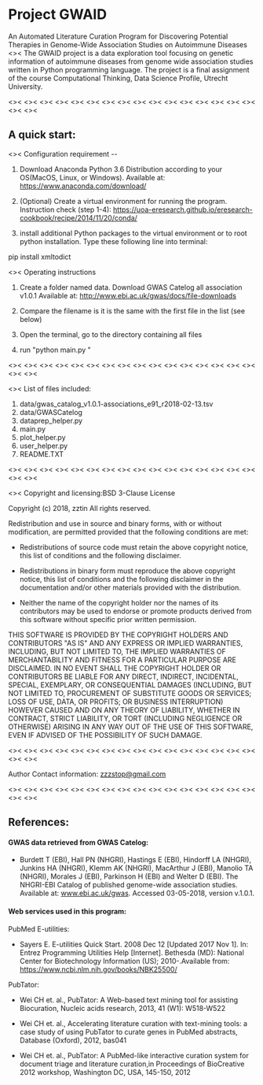# Project GWAID 

An Automated Literature Curation Program for Discovering Potential Therapies
in Genome-Wide Association Studies on Autoimmune Diseases
<><
The GWAID project is a data exploration tool focusing on genetic information of autoimmune diseases from
genome wide association studies written in Python programming language.
The project is a final assignment of the course Computational Thinking, Data Science Profile, Utrecht University.

<>< <>< <>< <>< <>< <>< <>< <>< <>< <>< <>< <>< <>< <>< <>< <>< <>< <><
## A quick start:

<>< Configuration requirement --
1. Download Anaconda Python 3.6 Distribution according to your OS(MacOS, Linux, or Windows). Available at:
https://www.anaconda.com/download/
2. (Optional) Create a virtual environment for running the program. Instruction check (step 1-4):
https://uoa-eresearch.github.io/eresearch-cookbook/recipe/2014/11/20/conda/

3. install additional Python packages to the virtual environment or to root python installation.
Type these following line into terminal:

pip install xmltodict

<>< Operating instructions

1. Create a folder named data. Download GWAS Catelog all association v1.0.1 Available at:
http://www.ebi.ac.uk/gwas/docs/file-downloads

2. Compare the filename is it is the same with the first file in the list (see below)

2. Open the terminal, go to the directory containing all files

3. run "python main.py "

<>< <>< <>< <>< <>< <>< <>< <>< <>< <>< <>< <>< <>< <>< <>< <>< <>< <><

<>< List of files included:

1. data/gwas_catalog_v1.0.1-associations_e91_r2018-02-13.tsv
2. data/GWASCatelog
3. dataprep_helper.py
4. main.py
5. plot_helper.py
6. user_helper.py
7. README.TXT

<>< <>< <>< <>< <>< <>< <>< <>< <>< <>< <>< <>< <>< <>< <>< <>< <>< <><

<>< Copyright and licensing:BSD 3-Clause License

Copyright (c) 2018, zztin
All rights reserved.

Redistribution and use in source and binary forms, with or without
modification, are permitted provided that the following conditions are met:

* Redistributions of source code must retain the above copyright notice, this
  list of conditions and the following disclaimer.

* Redistributions in binary form must reproduce the above copyright notice,
  this list of conditions and the following disclaimer in the documentation
  and/or other materials provided with the distribution.

* Neither the name of the copyright holder nor the names of its
  contributors may be used to endorse or promote products derived from
  this software without specific prior written permission.

THIS SOFTWARE IS PROVIDED BY THE COPYRIGHT HOLDERS AND CONTRIBUTORS "AS IS"
AND ANY EXPRESS OR IMPLIED WARRANTIES, INCLUDING, BUT NOT LIMITED TO, THE
IMPLIED WARRANTIES OF MERCHANTABILITY AND FITNESS FOR A PARTICULAR PURPOSE ARE
DISCLAIMED. IN NO EVENT SHALL THE COPYRIGHT HOLDER OR CONTRIBUTORS BE LIABLE
FOR ANY DIRECT, INDIRECT, INCIDENTAL, SPECIAL, EXEMPLARY, OR CONSEQUENTIAL
DAMAGES (INCLUDING, BUT NOT LIMITED TO, PROCUREMENT OF SUBSTITUTE GOODS OR
SERVICES; LOSS OF USE, DATA, OR PROFITS; OR BUSINESS INTERRUPTION) HOWEVER
CAUSED AND ON ANY THEORY OF LIABILITY, WHETHER IN CONTRACT, STRICT LIABILITY,
OR TORT (INCLUDING NEGLIGENCE OR OTHERWISE) ARISING IN ANY WAY OUT OF THE USE
OF THIS SOFTWARE, EVEN IF ADVISED OF THE POSSIBILITY OF SUCH DAMAGE.

<>< <>< <>< <>< <>< <>< <>< <>< <>< <>< <>< <>< <>< <>< <>< <>< <>< <><

Author Contact information:
zzzstop@gmail.com

<>< <>< <>< <>< <>< <>< <>< <>< <>< <>< <>< <>< <>< <>< <>< <>< <>< <><

## References:
#### GWAS data retrieved from GWAS Catelog:

* Burdett T (EBI), Hall PN (NHGRI), Hastings E (EBI), Hindorff LA (NHGRI), Junkins HA (NHGRI), Klemm AK (NHGRI), MacArthur J (EBI), Manolio TA (NHGRI), Morales J (EBI), Parkinson H (EBI) and Welter D (EBI). The NHGRI-EBI Catalog of published genome-wide association studies. Available at: www.ebi.ac.uk/gwas. Accessed 03-05-2018, version v.1.0.1.

#### Web services used in this program:
PubMed E-utilities:

* Sayers E. E-utilities Quick Start. 2008 Dec 12 [Updated 2017 Nov 1]. In: Entrez Programming Utilities Help [Internet]. Bethesda (MD): National Center for Biotechnology Information (US); 2010-.Available from: https://www.ncbi.nlm.nih.gov/books/NBK25500/

PubTator:

* Wei CH et. al., PubTator: A Web-based text mining tool for assisting Biocuration, Nucleic acids research, 2013, 41 (W1): W518-W522

* Wei CH et. al., Accelerating literature curation with text-mining tools: a case study of using PubTator to curate genes in PubMed abstracts, Database (Oxford), 2012, bas041

* Wei CH et. al., PubTator: A PubMed-like interactive curation system for document triage and literature curation,in Proceedings of BioCreative 2012 workshop, Washington DC, USA, 145-150, 2012
